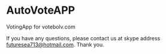 # AutoVoteAPP
 VotingApp for votebolv.com


If you have any questions, please contact us at skype address futuresea713@hotmail.com.
Thank you.

